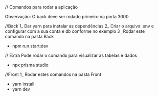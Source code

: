 // Comandos para rodar a aplicação

Observação: O back deve ser rodado primeiro na porta 3000

//Back 
1_ Dar yarn para instalar as dependências
2_ Criar o arquivo .env e configurar com a sua conta e db conforme no exemplo
3_ Rodar este comando na pasta Back
- npm run start:dev

// Extra
Pode rodar o comando para visualizar as tabelas e dados
- npx prisma studio


//Front
1_ Rodar estes comandos na pasta Front
- yarn install
- yarn dev


